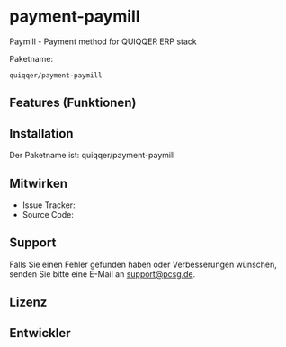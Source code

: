 payment-paymill
========

Paymill - Payment method for QUIQQER ERP stack

Paketname:

    quiqqer/payment-paymill


Features (Funktionen)
--------


Installation
------------

Der Paketname ist: quiqqer/payment-paymill


Mitwirken
----------

- Issue Tracker: 
- Source Code: 


Support
-------

Falls Sie einen Fehler gefunden haben oder Verbesserungen wünschen,
senden Sie bitte eine E-Mail an support@pcsg.de.


Lizenz
-------


Entwickler
--------
